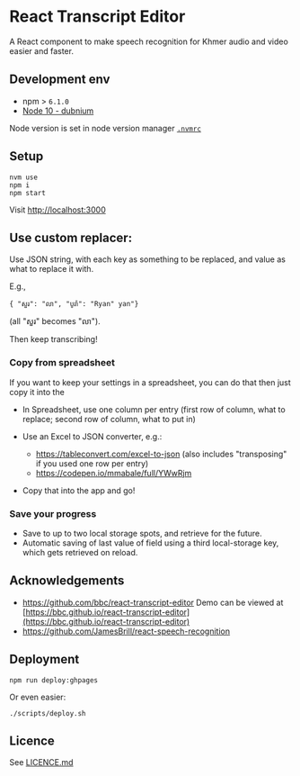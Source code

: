 # React Transcript Editor

A React component to make speech recognition for Khmer audio and video easier and faster.

## Development env

- npm > `6.1.0`
- [Node 10 - dubnium](https://scotch.io/tutorials/whats-new-in-node-10-dubnium)

Node version is set in node version manager [`.nvmrc`](https://github.com/creationix/nvm#nvmrc)


## Setup
```
nvm use
npm i
npm start
```

Visit [http://localhost:3000](http://localhost:3000)


## Use custom replacer:
Use JSON string, with each key as something to be replaced, and value as what to replace it with. 

E.g., 

```
{ "សួរ": "លា", "បូរ៉ា": "Ryan" yan"}
```

(all "សួរ" becomes "លា"). 

Then keep transcribing!

### Copy from spreadsheet
If you want to keep your settings in a spreadsheet, you can do that then just copy it into the


- In Spreadsheet, use one column per entry (first row of column, what to replace; second row of column, what to put in)
- Use an Excel to JSON converter, e.g.:
    * https://tableconvert.com/excel-to-json (also includes "transposing" if you used one row per entry)
    * https://codepen.io/mmabale/full/YWwRjm

- Copy that into the app and go!
### Save your progress
- Save to up to two local storage spots, and retrieve for the future.
- Automatic saving of last value of field using a third local-storage key, which gets retrieved on reload. 


## Acknowledgements
- https://github.com/bbc/react-transcript-editor
Demo can be viewed at [https://bbc.github.io/react-transcript-editor](https://bbc.github.io/react-transcript-editor)
- https://github.com/JamesBrill/react-speech-recognition

## Deployment

```
npm run deploy:ghpages
```
Or even easier:
```
./scripts/deploy.sh
```

## Licence

See [LICENCE.md](./LICENCE.md)

